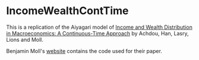 # IncomeWealthContTime
This is a replication of the Aiyagari model of [Income and Wealth Distribution in Macroeconomics: A Continuous-Time Approach](http://www.princeton.edu/~moll/HACT.pdf) by Achdou, Han, Lasry, Lions and Moll.

Benjamin Moll's [website](http://www.princeton.edu/~moll/HACTproject.htm) contains the code used for their paper.

